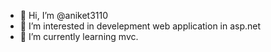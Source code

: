 - 👋 Hi, I’m @aniket3110
- 👀 I’m interested in develepment web application in asp.net
- 🌱 I’m currently learning mvc. 

<!---
aniket3110/aniket3110 is a ✨ special ✨ repository because its `README.md` (this file) appears on your GitHub profile.
You can click the Preview link to take a look at your changes.
--->
